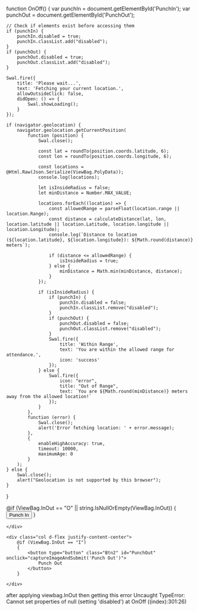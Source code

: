 function OnOff() {
    var punchIn = document.getElementById('PunchIn');
    var punchOut = document.getElementById('PunchOut');

    // Check if elements exist before accessing them
    if (punchIn) {
        punchIn.disabled = true;
        punchIn.classList.add("disabled");
    }
    if (punchOut) {
        punchOut.disabled = true;
        punchOut.classList.add("disabled");
    }

    Swal.fire({
        title: 'Please wait...',
        text: 'Fetching your current location.',
        allowOutsideClick: false,
        didOpen: () => {
            Swal.showLoading();
        }
    });

    if (navigator.geolocation) {
        navigator.geolocation.getCurrentPosition(
            function (position) {
                Swal.close();

                const lat = roundTo(position.coords.latitude, 6);
                const lon = roundTo(position.coords.longitude, 6);

                const locations = @Html.Raw(Json.Serialize(ViewBag.PolyData));
                console.log(locations);

                let isInsideRadius = false;
                let minDistance = Number.MAX_VALUE;

                locations.forEach((location) => {
                    const allowedRange = parseFloat(location.range || location.Range);
                    const distance = calculateDistance(lat, lon, location.latitude || location.Latitude, location.longitude || location.Longitude);
                    console.log(`Distance to location (${location.latitude}, ${location.longitude}): ${Math.round(distance)} meters`);

                    if (distance <= allowedRange) {
                        isInsideRadius = true;
                    } else {
                        minDistance = Math.min(minDistance, distance);
                    }
                });

                if (isInsideRadius) {
                    if (punchIn) {
                        punchIn.disabled = false;
                        punchIn.classList.remove("disabled");
                    }
                    if (punchOut) {
                        punchOut.disabled = false;
                        punchOut.classList.remove("disabled");
                    }
                    Swal.fire({
                        title: 'Within Range',
                        text: 'You are within the allowed range for attendance.',
                        icon: 'success'
                    });
                } else {
                    Swal.fire({
                        icon: "error",
                        title: "Out of Range",
                        text: `You are ${Math.round(minDistance)} meters away from the allowed location!`
                    });
                }
            },
            function (error) {
                Swal.close();
                alert('Error fetching location: ' + error.message);
            },
            {
                enableHighAccuracy: true,
                timeout: 10000,
                maximumAge: 0
            }
        );
    } else {
        Swal.close();
        alert("Geolocation is not supported by this browser");
    }
}




<div class="mt-5 form-group">
    <div class="col d-flex justify-content-center mb-4">
        @if (ViewBag.InOut == "O" || string.IsNullOrEmpty(ViewBag.InOut))
        {
            <button type="button" class="Btn" id="PunchIn" onclick="captureImageAndSubmit('Punch In')">
                Punch In
            </button>
        }

    </div>

    <div class="col d-flex justify-content-center">
        @if (ViewBag.InOut == "I")
        {
            <button type="button" class="Btn2" id="PunchOut" onclick="captureImageAndSubmit('Punch Out')">
                Punch Out
            </button>
        }

    </div>
</div>

<script>
    function OnOff() {
        var punchIn = document.getElementById('PunchIn');
        var punchOut = document.getElementById('PunchOut');

        punchIn.disabled = true;
        punchOut.disabled = true;
        punchIn.classList.add("disabled");
        punchOut.classList.add("disabled");

        Swal.fire({
            title: 'Please wait...',
            text: 'Fetching your current location.',
            allowOutsideClick: false,
            didOpen: () => {
                Swal.showLoading();
            }
        });

        if (navigator.geolocation) {
            navigator.geolocation.getCurrentPosition(
                function (position) {
                    Swal.close();

                   
                    const lat = roundTo(position.coords.latitude, 6);
                    const lon = roundTo(position.coords.longitude, 6);
                    // console.log("Current Lat:"+lat);
                    // console.log("Current Lon:" + lon);
                    // const lat = 22.79675;
                    // const lon = 86.183915;

                    const locations = @Html.Raw(Json.Serialize(ViewBag.PolyData));
                    console.log(locations);

                    let isInsideRadius = false;
                    let minDistance = Number.MAX_VALUE; // Store minimum distance

                    locations.forEach((location) => {
                        const allowedRange = parseFloat(location.range || location.Range);
                        const distance = calculateDistance(lat, lon, location.latitude || location.Latitude, location.longitude || location.Longitude);
                        console.log(`Distance to location (${location.latitude}, ${location.longitude}): ${Math.round(distance)} meters`);

                        if (distance <= allowedRange) {
                            isInsideRadius = true;
                        } else {
                            minDistance = Math.min(minDistance, distance);
                        }
                    });

                    if (isInsideRadius) {
                        punchIn.disabled = false;
                        punchOut.disabled = false;
                        punchIn.classList.remove("disabled");
                        punchOut.classList.remove("disabled");
                        Swal.fire({
                            title: 'Within Range',
                            text: 'You are within the allowed range for attendance.',
                            icon: 'success'
                        });
                    } else {
                        Swal.fire({
                            icon: "error",
                            title: "Out of Range",
                            text: `You are ${Math.round(minDistance)} meters away from the allowed location!`
                        });
                    }
                },
                function (error) {
                    Swal.close();
                    alert('Error fetching location: ' + error.message);
                },
                {
                    enableHighAccuracy: true,
                    timeout: 10000,
                    maximumAge: 0
                }
            );
        } else {
            Swal.close();
            alert("Geolocation is not supported by this browser");
        }
    }

    function calculateDistance(lat1, lon1, lat2, lon2) {
        const R = 6371000;
        const toRad = angle => (angle * Math.PI) / 180;
        let dLat = toRad(lat2 - lat1);
        let dLon = toRad(lon2 - lon1);
        let a = Math.sin(dLat / 2) * Math.sin(dLat / 2) +
            Math.cos(toRad(lat1)) * Math.cos(toRad(lat2)) *
            Math.sin(dLon / 2) * Math.sin(dLon / 2);
        let c = 2 * Math.atan2(Math.sqrt(a), Math.sqrt(1 - a));
        return R * c;
    }

    function roundTo(num, places) {
        return +(Math.round(num + "e" + places) + "e-" + places);
    }

    window.onload = OnOff;
</script>

after applying viewbag.InOut then getting this error Uncaught TypeError: Cannot set properties of null (setting 'disabled')
    at OnOff ((index):301:26)

